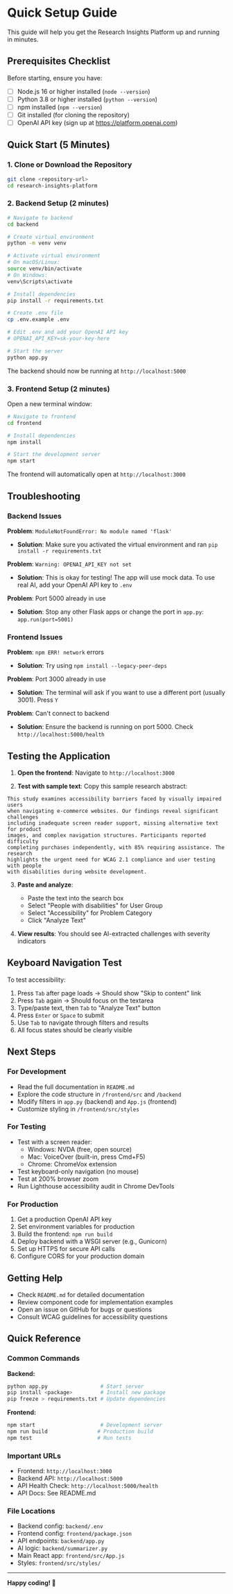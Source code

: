 # Quick Setup Guide

This guide will help you get the Research Insights Platform up and running in minutes.

## Prerequisites Checklist

Before starting, ensure you have:

- [ ] Node.js 16 or higher installed (`node --version`)
- [ ] Python 3.8 or higher installed (`python --version`)
- [ ] npm installed (`npm --version`)
- [ ] Git installed (for cloning the repository)
- [ ] OpenAI API key (sign up at https://platform.openai.com)

## Quick Start (5 Minutes)

### 1. Clone or Download the Repository

```bash
git clone <repository-url>
cd research-insights-platform
```

### 2. Backend Setup (2 minutes)

```bash
# Navigate to backend
cd backend

# Create virtual environment
python -m venv venv

# Activate virtual environment
# On macOS/Linux:
source venv/bin/activate
# On Windows:
venv\Scripts\activate

# Install dependencies
pip install -r requirements.txt

# Create .env file
cp .env.example .env

# Edit .env and add your OpenAI API key
# OPENAI_API_KEY=sk-your-key-here

# Start the server
python app.py
```

The backend should now be running at `http://localhost:5000`

### 3. Frontend Setup (2 minutes)

Open a new terminal window:

```bash
# Navigate to frontend
cd frontend

# Install dependencies
npm install

# Start the development server
npm start
```

The frontend will automatically open at `http://localhost:3000`

## Troubleshooting

### Backend Issues

**Problem**: `ModuleNotFoundError: No module named 'flask'`
- **Solution**: Make sure you activated the virtual environment and ran `pip install -r requirements.txt`

**Problem**: `Warning: OPENAI_API_KEY not set`
- **Solution**: This is okay for testing! The app will use mock data. To use real AI, add your OpenAI API key to `.env`

**Problem**: Port 5000 already in use
- **Solution**: Stop any other Flask apps or change the port in `app.py`: `app.run(port=5001)`

### Frontend Issues

**Problem**: `npm ERR! network` errors
- **Solution**: Try using `npm install --legacy-peer-deps`

**Problem**: Port 3000 already in use
- **Solution**: The terminal will ask if you want to use a different port (usually 3001). Press `Y`

**Problem**: Can't connect to backend
- **Solution**: Ensure the backend is running on port 5000. Check `http://localhost:5000/health`

## Testing the Application

1. **Open the frontend**: Navigate to `http://localhost:3000`

2. **Test with sample text**: Copy this sample research abstract:

```
This study examines accessibility barriers faced by visually impaired users 
when navigating e-commerce websites. Our findings reveal significant challenges 
including inadequate screen reader support, missing alternative text for product 
images, and complex navigation structures. Participants reported difficulty 
completing purchases independently, with 85% requiring assistance. The research 
highlights the urgent need for WCAG 2.1 compliance and user testing with people 
with disabilities during website development.
```

3. **Paste and analyze**:
   - Paste the text into the search box
   - Select "People with disabilities" for User Group
   - Select "Accessibility" for Problem Category
   - Click "Analyze Text"

4. **View results**: You should see AI-extracted challenges with severity indicators

## Keyboard Navigation Test

To test accessibility:

1. Press `Tab` after page loads → Should show "Skip to content" link
2. Press `Tab` again → Should focus on the textarea
3. Type/paste text, then `Tab` to "Analyze Text" button
4. Press `Enter` or `Space` to submit
5. Use `Tab` to navigate through filters and results
6. All focus states should be clearly visible

## Next Steps

### For Development

- Read the full documentation in `README.md`
- Explore the code structure in `/frontend/src` and `/backend`
- Modify filters in `app.py` (backend) and `App.js` (frontend)
- Customize styling in `/frontend/src/styles`

### For Testing

- Test with a screen reader:
  - Windows: NVDA (free, open source)
  - Mac: VoiceOver (built-in, press Cmd+F5)
  - Chrome: ChromeVox extension
- Test keyboard-only navigation (no mouse)
- Test at 200% browser zoom
- Run Lighthouse accessibility audit in Chrome DevTools

### For Production

1. Get a production OpenAI API key
2. Set environment variables for production
3. Build the frontend: `npm run build`
4. Deploy backend with a WSGI server (e.g., Gunicorn)
5. Set up HTTPS for secure API calls
6. Configure CORS for your production domain

## Getting Help

- Check `README.md` for detailed documentation
- Review component code for implementation examples
- Open an issue on GitHub for bugs or questions
- Consult WCAG guidelines for accessibility questions

## Quick Reference

### Common Commands

**Backend:**
```bash
python app.py                 # Start server
pip install <package>         # Install new package
pip freeze > requirements.txt # Update dependencies
```

**Frontend:**
```bash
npm start                     # Development server
npm run build                # Production build
npm test                     # Run tests
```

### Important URLs

- Frontend: `http://localhost:3000`
- Backend API: `http://localhost:5000`
- API Health Check: `http://localhost:5000/health`
- API Docs: See README.md

### File Locations

- Backend config: `backend/.env`
- Frontend config: `frontend/package.json`
- API endpoints: `backend/app.py`
- AI logic: `backend/summarizer.py`
- Main React app: `frontend/src/App.js`
- Styles: `frontend/src/styles/`

---

**Happy coding! 🚀**
